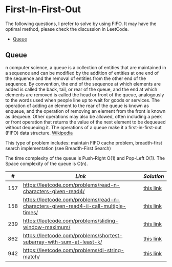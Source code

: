 # First-In-First-Out

The following questions, I prefer to solve by using FIFO. It may have the optimal method, please check the discussion in LeetCode.  

* [Queue](##Queue)

## Queue

n computer science, a queue is a collection of entities that are maintained in a sequence and can be modified by the addition of entities at one end of the sequence and the removal of entities from the other end of the sequence. By convention, the end of the sequence at which elements are added is called the back, tail, or rear of the queue, and the end at which elements are removed is called the head or front of the queue, analogously to the words used when people line up to wait for goods or services. The operation of adding an element to the rear of the queue is known as enqueue, and the operation of removing an element from the front is known as dequeue. Other operations may also be allowed, often including a peek or front operation that returns the value of the next element to be dequeued without dequeuing it. The operations of a queue make it a first-in-first-out (FIFO) data structure. [Wikipedia](https://en.wikipedia.org/wiki/Queue_(abstract_data_type))

This type of problem includes: maintain FIFO cache problem, breadth-first search implementation (see Breadth-First Search)

The time complexity of the queue is Push-Right O(1) and Pop-Left O(1). The Space complexity of the queue is O(n). 

| *#* | *Link* |*Solution* |
| ---- | --------------------------------- | --------------------------------- |
| 157 | https://leetcode.com/problems/read-n-characters-given-read4/ | [this link](../practice/solution/0157_read_n_characters_given_read4.py) |
| 158 | https://leetcode.com/problems/read-n-characters-given-read4-ii-call-multiple-times/ | [this link](../practice/solution/0158_read_n_characters_given_read4_ii_call_multiple_times.py) |
| 239 | https://leetcode.com/problems/sliding-window-maximum/ | [this link](../practice/solution/0239_sliding_window_maximum.py) |
| 862 | https://leetcode.com/problems/shortest-subarray-with-sum-at-least-k/ | [this link](../practice/solution/0862_shortest_subarray_with_sum_at_least_k.py) |
| 942 | https://leetcode.com/problems/di-string-match/ | [this link](../practice/solution/0942_di_string_match.py) |

